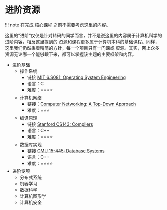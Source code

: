 # 进阶资源

!!! note
    在完成 [核心课程](../core/core.md) 之前不需要考虑这里的内容。

这里的”进阶“仅仅是针对转码的同学而言，并不是说这里的内容属于计算机科学的进阶内容，相反这里提到的
资源和课程更多属于计算机本科的基础课程。同样，这里我们仍然秉着精简的方针，每一个项目只有一门课或
资源。其实，网上众多资源无论哪一个能够跟下来，都可以掌握该主题的主要框架和内容。

- 进阶基础
    - 操作系统
        - 链接 [MIT 6.S081: Operating System Engineering](https://pdos.csail.mit.edu/6.828/2021/schedule.html)
        - 语言：C
        - 难度：:star::star::star::star:
    - 计算机网络
        - 链接：[Computer Networking: A Top-Down Approach](https://gaia.cs.umass.edu/kurose_ross/lectures.php)
        - 难度：:star::star::star:
    - 编译原理
        - 链接 [Stanford CS143: Compilers](http://web.stanford.edu/class/cs143/)
        - 语言：C++
        - 难度：:star::star::star::star:
    - 数据库实现
        - 链接 [CMU 15-445: Database Systems](https://15445.courses.cs.cmu.edu/fall2021/schedule.html)
        - 语言：C++
        - 难度：:star::star::star::star:
- 进阶专项
    - 分布式系统
    - 机器学习
    - 数据科学
    - 计算机图形学
    - 计算机安全

